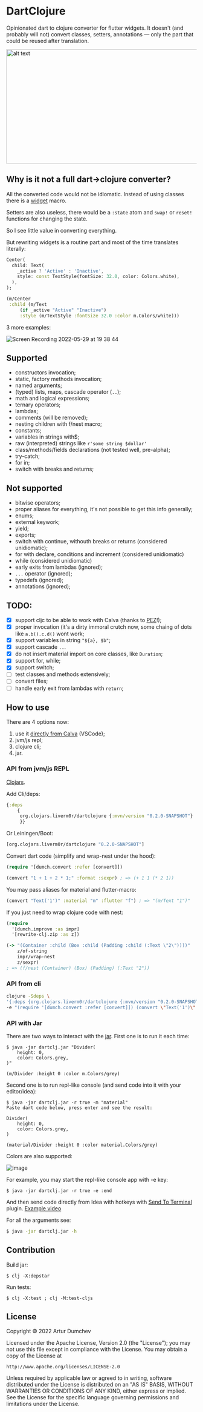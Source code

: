 # DartClojure

Opinionated dart to clojure converter for flutter widgets. 
It doesn't (and probably will not) convert classes, setters, annotations —
only the part that could be reused after translation.

<img src="https://github.com/Liverm0r/DartClojure/blob/main/resources/Screenshot%202022-05-28%20at%2020.11.09.png" alt="alt text" width="632" height="302">

## Why is it  not a full dart->clojure converter?

All the converted code would not be idiomatic. Instead of using 
classes there is a [widget][1] macro. 

Setters are also useless, there would be a `:state` atom
and `swap!` or `reset!` functions for changing the state.

So I see little value in converting everything.

But rewriting widgets is a routine part and most of the time 
translates literally:

```dart 
Center(
  child: Text(
    _active ? 'Active' : 'Inactive',
    style: const TextStyle(fontSize: 32.0, color: Colors.white),
  ),
);
```

```clojure
(m/Center
 :child (m/Text
     (if _active "Active" "Inactive")
     :style (m/TextStyle :fontSize 32.0 :color m.Colors/white)))
```

3 more examples:

![Screen Recording 2022-05-29 at 19 38 44](https://user-images.githubusercontent.com/14236531/170881526-82983262-fd41-45e4-a90d-270859431890.gif)


## Supported

- constructors invocation;
- static, factory methods invocation;
- named arguments;
- (typed) lists, maps, cascade operator (`..`);
- math and logical expressions;
- ternary operators;
- lambdas;
- comments (will be removed);
- nesting children with f/nest macro;
- constants;
- variables in strings with$;
- raw (interpreted) strings like `r'some string $dollar'`
- class/methods/fields declarations (not tested well, pre-alpha);
- try-catch;
- for in;
- switch with breaks and returns;

## Not supported

- bitwise operators;
- proper aliases for everything, it's not possible to get this info generally;
- enums;
- external keywork;
- yield;
- exports;
- switch with continue, withouth breaks or returns (considered unidiomatic);
- for with declare, conditions and increment (considered unidiomatic)
- while (considered unidiomatic)
- early exits from lambdas (ignored);
- `...` operator (ignored);
- typedefs (ignored);
- annotations (ignored);

## TODO:

- [X] support cljc to be able to work with Calva (thanks to [PEZ](https://github.com/PEZ)!);
- [X] proper invocation (it's a dirty immoral crutch now, some chaing of dots like
`a.b().c.d()` wont work;
- [X] support variables in string `"${a}, $b"`;
- [X] support cascade `..`.
- [X] do not insert material import on core classes, like `Duration`;
- [X] support for, while;
- [X] support switch;
- [ ] test classes and methods extensively;
- [ ] convert files;
- [ ] handle early exit from lambdas with `return`;

## How to use

There are 4 options now: 
1. use it [directly from Calva][5] (VSCode);
2. jvm/js repl;
3. clojure cli;
4. jar. 

### API from jvm/js REPL

[Clojars][2].

Add Cli/deps:
```clojure
{:deps 
    {
     org.clojars.liverm0r/dartclojure {:mvn/version "0.2.0-SNAPSHOT"}
     }}
```

Or Leiningen/Boot: 
```clojure
[org.clojars.liverm0r/dartclojure "0.2.0-SNAPSHOT"]
```

Convert dart code (simplify and wrap-nest under the hood):
```clojure
(require '[dumch.convert :refer [convert]])

(convert "1 + 1 + 2 * 1;" :format :sexpr) ; => (+ 1 1 (* 2 1))
```

You may pass aliases for material and flutter-macro:
```clojure
(convert "Text('1')" :material "m" :flutter "f") ; => "(m/Text "1")" 
```

If you just need to wrap clojure code with nest:
```clojure
(require
  '[dumch.improve :as impr]
  '[rewrite-clj.zip :as z])

(-> "(Container :child (Box :child (Padding :child (:Text \"2\"))))"
    z/of-string
    impr/wrap-nest
    z/sexpr)
; => (f/nest (Container) (Box) (Padding) (:Text "2"))
```

### API from cli

```bash
clojure -Sdeps \
'{:deps {org.clojars.liverm0r/dartclojure {:mvn/version "0.2.0-SNAPSHOT"}}}' \
-e "(require '[dumch.convert :refer [convert]]) (convert \"Text('1')\" :material \"m\" :flutter \"f\")"
```

### API with Jar

There are two ways to interact with the [jar][4]. First one is to run it each time:

```
$ java -jar dartclj.jar "Divider(        
    height: 0,
    color: Colors.grey,
)"       

(m/Divider :height 0 :color m.Colors/grey)
```

Second one is to run repl-like console (and send code into it with your editor/idea):
```
$ java -jar dartclj.jar -r true -m "material"
Paste dart code below, press enter and see the result:

Divider(        
    height: 0,
    color: Colors.grey,
)

(material/Divider :height 0 :color material.Colors/grey)
```

Colors are also supported:

![image](https://user-images.githubusercontent.com/14236531/172026319-0f770f8c-5a33-4703-91d0-37cbd3772700.png)

For example, you may start the repl-like console app with -e key: 
```
$ java -jar dartclj.jar -r true -e :end
```
And then send code directly from Idea with hotkeys with 
[Send To Terminal][3] plugin. [Example video](https://youtu.be/b5M-d_CYH6w)


For all the arguments see:
```bash
$ java -jar dartclj.jar -h
```

## Contribution

Build jar:
  
    $ clj -X:depstar

Run tests:

    $ clj -X:test ; clj -M:test-cljs

## License

Copyright © 2022 Artur Dumchev

Licensed under the Apache License, Version 2.0 (the "License");
you may not use this file except in compliance with the License.
You may obtain a copy of the License at

    http://www.apache.org/licenses/LICENSE-2.0

Unless required by applicable law or agreed to in writing, software
distributed under the License is distributed on an "AS IS" BASIS,
WITHOUT WARRANTIES OR CONDITIONS OF ANY KIND, either express or implied.
See the License for the specific language governing permissions and
limitations under the License.

[1]: https://github.com/Tensegritics/ClojureDart/blob/main/doc/flutter-helpers.md#widget-macro
[2]: https://clojars.org/org.clojars.liverm0r/dartclojure/versions/0.2.0-SNAPSHOT
[3]: https://plugins.jetbrains.com/plugin/9409-send-to-terminal
[4]: https://github.com/Liverm0r/DartClojure/releases/tag/0.2.0
[5]: https://calva.io/clojuredart/
